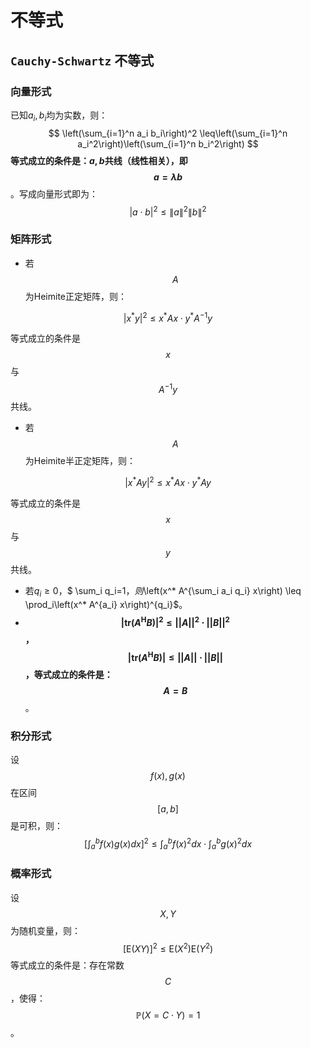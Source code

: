 # 不等式

## `Cauchy-Schwartz` 不等式

### 向量形式

已知$a_i,b_i$均为实数，则：
$$
\left(\sum_{i=1}^n a_i b_i\right)^2 \leq\left(\sum_{i=1}^n a_i^2\right)\left(\sum_{i=1}^n b_i^2\right)
$$
**等式成立的条件是：$a,b$共线（线性相关），即$$a=\lambda b$$**。写成向量形式即为：
$$
|a \cdot b|^2 \leq\|a\|^2\|b\|^2
$$

### 矩阵形式

- 若$$A$$为Heimite正定矩阵，则：

$$
\left|x^* y\right|^2 \leq x^* A x \cdot y^* A^{-1} y
$$

等式成立的条件是$$x$$与$$A^{-1}y$$共线。

- 若$$A$$为Heimite半正定矩阵，则：

$$
\left|x^* A y\right|^2 \leq x^* A x \cdot y^* A y
$$

等式成立的条件是$$x$$与$$y$$共线。

- 若$q_i \geq 0$，$ \sum_i q_i=1$，则$\left(x^* A^{\sum_i a_i q_i} x\right) \leq \prod_i\left(x^* A^{a_i} x\right)^{q_i}$。
- **$$|\text{tr}(A^{\mathrm{H}}B)|^2 \leq ||A||^2 \cdot ||B||^2$$，$$|\text{tr}(A^{\mathrm{H}}B)| \leq ||A|| \cdot ||B||$$，等式成立的条件是：$$A=B$$**。

### 积分形式

设$$f(x),g(x)$$在区间$$[a,b]$$是可积，则：
$$
[\int_{a}^{b}f(x)g(x)dx]^2 \leq {\int_{a}^{b}f(x)^2dx} \cdot {\int_{a}^{b}g(x)^2dx }
$$

### 概率形式

设$$X,Y$$为随机变量，则：
$$
[\mathrm{E}(X Y)]^2 \leq \mathrm{E}\left(X^2\right) \mathrm{E}\left(Y^2\right)
$$
等式成立的条件是：存在常数$$C$$，使得：$$\mathbb{P}(X=C\cdot Y) =1$$。
